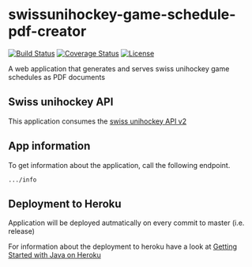 # swissunihockey-game-schedule-pdf-creator
[![Build Status](https://travis-ci.org/rufer7/swissunihockey-game-schedule-pdf-creator.svg)](https://travis-ci.org/rufer7/swissunihockey-game-schedule-pdf-creator)
[![Coverage Status](https://coveralls.io/repos/rufer7/swissunihockey-game-schedule-pdf-creator/badge.svg?branch=master)](https://coveralls.io/r/rufer7/swissunihockey-game-schedule-pdf-creator?branch=master)
[![License](https://img.shields.io/badge/license-Apache%20License%202.0-blue.svg)](https://github.com/rufer7/swissunihockey-game-schedule-pdf-creator/blob/master/LICENSE)


A web application that generates and serves swiss unihockey game schedules as PDF documents


## Swiss unihockey API

This application consumes the [swiss unihockey API v2](https://api-v2.swissunihockey.ch/api/doc)

## App information
To get information about the application, call the following endpoint.

`.../info`

## Deployment to Heroku

Application will be deployed autmatically on every commit to master (i.e. release)

For information about the deployment to heroku have a look at [Getting Started with Java on Heroku](https://devcenter.heroku.com/articles/getting-started-with-java#set-up)
